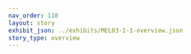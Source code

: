 ```yaml
---
nav_order: 110
layout: story
exhibit_json: ../exhibits/MEL03-1-1-overview.json
story_type: overview
---
```

